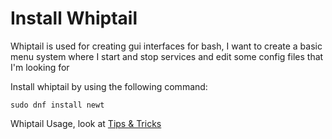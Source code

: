 # Install Whiptail

Whiptail is used for creating gui interfaces for bash, I want to create a basic menu system where I start and stop services and edit some config files that I'm looking for

Install whiptail by using the following command:

```shell
sudo dnf install newt
```

Whiptail Usage, look at [Tips & Tricks](https://tip.docs.cronje.me)
